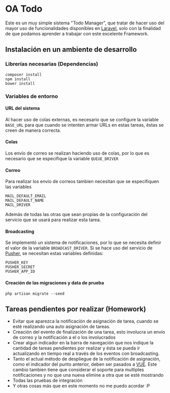 # OA Todo

Este es un muy simple sistema "Todo Manager", que tratar de hacer uso del mayor uso de
funcionalidades disponibles en [Laravel](http://laravel.com), solo con la finalidad de que
podamos aprender a trabajar con este excelente Framework.

## Instalación en un ambiente de desarrollo
### Librerías necesarias (Dependencias)
```
composer install
npm install
bower install
```
### Variables de entorno
#### URL del sistema
Al hacer uso de colas externas, es necesario que se configure la variable `BASE_URL` para que cuando se intenten armar URLs en estas tareas, éstas se creen de manera correcta.

#### Colas
Los envío de correo se realizan haciendo uso de colas, por lo que es necesario que se 
especifique la variable `QUEUE_DRIVER`
#### Correo
Para realizar los envío de correos tambien necesitan que se especifiquen las variables
```
MAIL_DEFAULT_EMAIL
MAIL_DEFAULT_NAME
MAIL_DRIVER
```
Además de todas las otras que sean propias de la configuración del servicio que se usará para
realizar esta tarea.
#### Broadcasting
Se implementó un sistema de notificaciones, por lo que se necesita definir el valor de 
la variable `BROADCAST_DRIVER`.
Si se hace uso del servicio de [Pusher](https://pusher.com/), se necesitan estas variables definidas:
```
PUSHER_KEY
PUSHER_SECRET
PUSHER_APP_ID
```
#### Creación de las migraciones y data de prueba
```
php artisan migrate --seed
```


## Tareas pendientes por realizar (Homework)
- Evitar que aparezca la notificación de asignación de tarea, cuando se esté realizando una auto asignación de tareas.
- Creación del evento de finalización de una tarea, esto involucra un envío de correo y la notificación a el o los involucrados
- Crear algun indicador en la barra de navegación que nos indique la cantidad de tareas pendientes por realizar y ésta se pueda ir actualizando en tiempo real a través de los eventos con broadcasting.
- Tanto el actual método de despliegue de la notificación de asignación, como el indicador del punto anterior, deben ser pasados a [VUE](http://vuejs.org/). Este cambio tambien tiene que considerar el soporte para multiples notificaciones y no que una nueva elimine a otra que se esté mostrando
- Todas las pruebas de integración 
- Y otras cosas más que en este momento no me puedo acordar :P